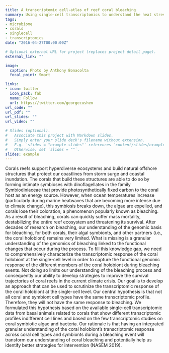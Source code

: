 ```yaml
---
title: A transcriptomic cell-atlas of reef coral bleaching
summary: Using single-cell transcriptomics to understand the heat stress response of reef coral holobionts.
tags:
- microbiome
- corals
- singlecell
- transcriptomics
date: "2016-04-27T00:00:00Z"

# Optional external URL for project (replaces project detail page).
external_link: ""

image:
  caption: Photo by Anthony Bonacolta
  focal_point: Smart

links:
- icon: twitter
  icon_pack: fab
  name: Follow
  url: https://twitter.com/georgecushen
url_code: ""
url_pdf: ""
url_slides: ""
url_video: ""

# Slides (optional).
#   Associate this project with Markdown slides.
#   Simply enter your slide deck's filename without extension.
#   E.g. `slides = "example-slides"` references `content/slides/example-slides.md`.
#   Otherwise, set `slides = ""`.
slides: example
---
```


Corals reefs support hyperdiverse ecosystems and build natural offshore structures that protect our coastlines from storm surge and coastal inundation. The corals that build these structures are able to do so by forming intimate symbioses with dinoflagellates in the family Symbiodiniaceae that provide photosynthetically fixed carbon to the coral host as an energy source. However, when ocean temperatures increase (particularly during marine heatwaves that are becoming more intense due to climate change), this symbiosis breaks down, the algae are expelled, and corals lose their coloration, a phenomenon popularly known as bleaching. As a result of bleaching, corals can quickly suffer mass mortality, destabilizing the entire reef ecosystem and threatening its survival. After decades of research on bleaching, our understanding of the genomic basis for bleaching, for both corals, their algal symbionts, and other partners (i.e., the coral holobiont) remains very limited. What is missing is a granular understanding of the genomics of bleaching linked to the functional changes that occur during the process. To fill this knowledge gap, we need to comprehensively characterize the transcriptomic response of the coral holobiont at the single-cell level in order to capture the functional genomic response of the different members of the coral holobiont during bleaching events. Not doing so limits our understanding of the bleaching process and consequently our ability to develop strategies to improve the survival trajectories of coral reefs in the current climate crisis. Our goal is to develop an approach that can be used to scrutinize the transcriptomic response of the coral holobiont at the single-cell level. Our central hypothesis is that not all coral  and symbiont cell types have the same transcriptomic profile. Therefore, they will not have the same response to bleaching. We formulated this hypothesis based on the available single-cell transcriptomic data from basal animals related to corals that show different transcriptomic profiles indifferent cell lines and based on the few transcriptomic studies on coral symbiotic algae and bacteria. Our rationale is that having an integrated granular understanding of the coral holobiont’s transcriptomic response across coral cell types and symbionts during a bleaching event will transform our understanding of coral bleaching and potentially help us identify better strategies for intervention (NASEM 2019).
